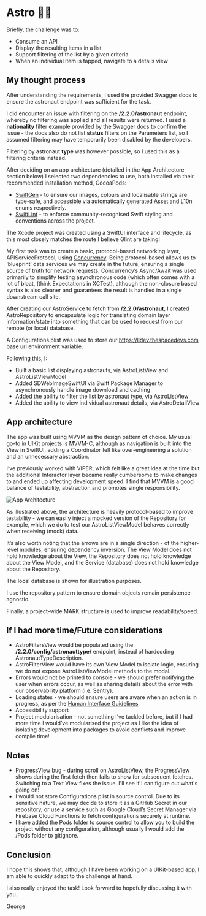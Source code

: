 # Astro 🧑‍🚀

Briefly, the challenge was to:
- Consume an API
- Display the resulting items in a list
- Support filtering of the list by a given criteria
- When an individual item is tapped, navigate to a details view

## My thought process

After understanding the requirements, I used the provided Swagger docs to ensure the astronaut endpoint was sufficient for the task.

I did encounter an issue with filtering on the **/2.2.0/astronaut** endpoint, whereby no filtering was applied and all results were returned. I used a **nationality** filter example provided by the Swagger docs to confirm the issue - the docs also do not list **status** filters on the Parameters list, so I assumed filtering may have temporarily been disabled by the developers.

Filtering by astronaut **type** was however possible, so I used this as a filtering criteria instead.

After deciding on an app architecture (detailed in the App Architecture section below) I selected two dependencies to use, both installed via their recommended installation method, CocoaPods:
- [SwiftGen](https://github.com/SwiftGen/SwiftGen) - to ensure our images, colours and localisable strings are type-safe, and accessible via automatically generated Asset and L10n enums respectively.
- [SwiftLint](https://github.com/realm/SwiftLint) - to enforce community-recognised Swift styling and conventions across the project.

The Xcode project was created using a SwiftUI interface and lifecycle, as this most closely matches the route I believe Glint are taking!

My first task was to create a basic, protocol-based networking layer, APIServiceProtocol, using [Concurrency](https://docs.swift.org/swift-book/LanguageGuide/Concurrency.html). Being protocol-based allows us to ‘blueprint’ data services we may create in the future, ensuring a single source of truth for network requests. Concurrency’s Async/Await was used primarily to simplify testing asynchronous code (which often comes with a lot of bloat, (think Expectations in XCTest), although the non-closure based syntax is also cleaner and guarantees the result is handled in a single downstream call site.

After creating our AstroService to fetch from **/2.2.0/astronaut**, I created AstroRepository to encapsulate logic for translating domain layer information/state into something that can be used to request from our remote (or local) database.

A Configurations.plist was used to store our https://lldev.thespacedevs.com base url environment variable.

Following this, I:
- Built a basic list displaying astronauts, via AstroListView and AstroListViewModel
- Added SDWebImageSwiftUI via Swift Package Manager to asynchronously handle image download and caching
- Added the ability to filter the list by astronaut type, via AstroListView
- Added the ability to view individual astronaut details, via AstroDetailView

## App architecture

The app was built using MVVM as the design pattern of choice. My usual go-to in UIKit projects is MVVM-C, although as navigation is built into the View in SwiftUI, adding a Coordinator felt like over-engineering a solution and an unnecessary abstraction.

I’ve previously worked with VIPER, which felt like a great idea at the time but the additional Interactor layer became really cumbersome to make changes to and ended up affecting development speed. I find that MVVM is a good balance of testability, abstraction and promotes single responsibility.

![App Architecture](https://user-images.githubusercontent.com/123869119/215353612-51f314e8-3012-4e8e-9ae7-9473e98e5b61.jpg)

As illustrated above, the architecture is heavily protocol-based to improve testability - we can easily inject a mocked version of the Repository for example, which we do to test our AstroListViewModel behaves correctly when receiving (mock) data.

It’s also worth noting that the arrows are in a single direction - of the higher-level modules, ensuring dependency inversion. The View Model does not hold knowledge about the View, the Repository does not hold knowledge about the View Model, and the Service (database) does not hold knowledge about the Repository.

The local database is shown for illustration purposes.

I use the repository pattern to ensure domain objects remain persistence agnostic.

Finally, a project-wide MARK structure is used to improve readability/speed.

## If I had more time/Future considerations

- AstroFiltersView would be populated using the **/2.2.0/config/astronauttype/** endpoint, instead of hardcoding AstronautTypeDescription.
- AstroFilterView would have its own View Model to isolate logic, ensuring we do not expose AstroListViewModel methods to the modal.
- Errors would not be printed to console - we should prefer notifying the user when errors occur, as well as sharing details about the error with our observability platform (i.e. Sentry).
- Loading states - we should ensure users are aware when an action is in progress, as per the [Human Interface Guidelines](https://developer.apple.com/design/human-interface-guidelines/patterns/loading/)
- Accessibility support
- Project modularisation - not something I’ve tackled before, but if I had more time I would’ve modularised the project as I like the idea of isolating development into packages to avoid conflicts and improve compile time!

## Notes
- ProgressView bug - during scroll on AstroListView, the ProgressView shows during the first fetch then fails to show for subsequent fetches. Switching to a Text View fixes the issue. I'll see if I can figure out what's going on!
- I would not store Configurations.plist in source control. Due to its sensitive nature, we may decide to store it as a GitHub Secret in our repository, or use a service such as Google Cloud’s Secret Manager via Firebase Cloud Functions to fetch configurations securely at runtime.
- I have added the Pods folder to source control to allow you to build the project without any configuration, although usually I would add the /Pods folder to gitignore.

## Conclusion
I hope this shows that, although I have been working on a UIKit-based app, I am able to quickly adapt to the challenge at hand.

I also really enjoyed the task! Look forward to hopefully discussing it with you.

George
